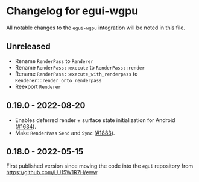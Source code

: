 # Changelog for egui-wgpu
All notable changes to the `egui-wgpu` integration will be noted in this file.


## Unreleased
* Rename `RenderPass` to `Renderer`
* Rename `RenderPass::execute` to `RenderPass::render`
* Rename `RenderPass::execute_with_renderpass` to `Renderer::render_onto_renderpass`
* Reexport `Renderer`


## 0.19.0 - 2022-08-20
* Enables deferred render + surface state initialization for Android ([#1634](https://github.com/emilk/egui/pull/1634)).
* Make `RenderPass` `Send` and `Sync` ([#1883](https://github.com/emilk/egui/pull/1883)).


## 0.18.0 - 2022-05-15
First published version since moving the code into the `egui` repository from <https://github.com/LU15W1R7H/eww>.
